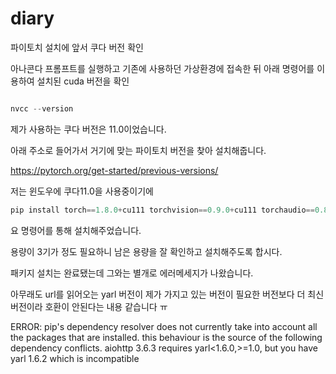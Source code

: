 # diary

파이토치 설치에 앞서 쿠다 버전 확인

아나콘다 프롬프트를 실행하고 기존에 사용하던 가상환경에 접속한 뒤 아래 명령어를 이용하여 설치된 cuda 버전을 확인

```python

nvcc --version

```

제가 사용하는 쿠다 버전은 11.0이었습니다. 

아래 주소로 들어가서 거기에 맞는 파이토치 버전을 찾아 설치해줍니다.

https://pytorch.org/get-started/previous-versions/

저는 윈도우에 쿠다11.0을 사용중이기에 

```python
pip install torch==1.8.0+cu111 torchvision==0.9.0+cu111 torchaudio==0.8.0 -f https://download.pytorch.org/whl/torch_stable.html
```

요 명령어를 통해 설치해주었습니다.

용량이 3기가 정도 필요하니 남은 용량을 잘 확인하고 설치해주도록 합시다.

패키지 설치는 완료됐는데 그와는 별개로 에러메세지가 나왔습니다.

아무래도 url를 읽어오는 yarl 버전이 제가 가지고 있는 버전이 필요한 버전보다 더 최신 버전이라 호환이 안된다는 내용 같습니다 ㅠ 

ERROR: pip's dependency resolver does not currently take into account all the packages that are installed. 
this behaviour is the source of the following dependency conflicts.
aiohttp 3.6.3 requires yarl<1.6.0,>=1.0, but you have yarl 1.6.2 which is incompatible 
